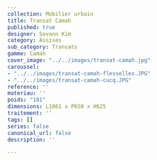 ```yaml
---
collection: Mobilier urbain
title: Transat Camah
published: true
designer: Sovann Kim
category: Assises
sub_category: Transats
gamme: Camah
cover_image: "../../images/transat-camah.jpg"
caroussel:
- "../../images/transat-camah-flesselles.JPG"
- "../../images/transat-camah-cucq.JPG"
reference: ''
materiau: ''
poids: "181"
dimensions: L1861 x P650 x H625
traitement: ''
tags: []
series: false
canonical_url: false
description: ''

---
```

